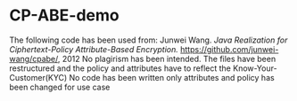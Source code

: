 # CP-ABE-demo
The following code has been used from: Junwei Wang. *Java Realization for Ciphertext-Policy Attribute-Based Encryption.* https://github.com/junwei-wang/cpabe/, 2012
No plagirism has been intended. 
The files have been restructured and the policy and attributes have to reflect the Know-Your-Customer(KYC) 
No code has been written only attributes and policy has been changed for use case 

